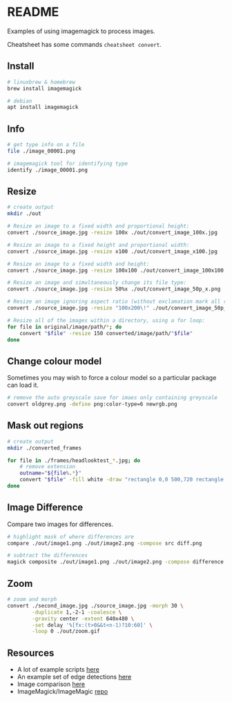 # README

Examples of using imagemagick to process images.  

Cheatsheet has some commands `cheatsheet convert`.  

## Install

```sh
# linuxbrew & homebrew
brew install imagemagick

# debian
apt install imagemagick
```

## Info

```sh
# get type info on a file 
file ./image_00001.png

# imagemagick tool for identifying type
identify ./image_00001.png
```

## Resize

```sh
# create output          
mkdir ./out

# Resize an image to a fixed width and proportional height:
convert ./source_image.jpg -resize 100x ./out/convert_image_100x.jpg

# Resize an image to a fixed height and proportional width:
convert ./source_image.jpg -resize x100 ./out/convert_image_x100.jpg

# Resize an image to a fixed width and height:
convert ./source_image.jpg -resize 100x100 ./out/convert_image_100x100.jpg

# Resize an image and simultaneously change its file type:
convert ./source_image.jpg -resize 50%x ./out/convert_image_50p_x.png  

# Resize an image ignoring aspect ratio (without exclamation mark all resizes maintin aspect ratio)
convert ./source_image.jpg -resize "100x200\!" ./out/convert_image_50p_x.png  

# Resize all of the images within a directory, using a for loop:
for file in original/image/path/*; do
    convert "$file" -resize 150 converted/image/path/"$file"
done
```

## Change colour model

Sometimes you may wish to force a colour model so a particular package can load it.

```sh
# remove the auto greyscale save for imaes only containing greyscale
convert oldgrey.png -define png:color-type=6 newrgb.png
```

## Mask out regions

```sh
# create output          
mkdir ./converted_frames

for file in ./frames/headlooktest_*.jpg; do
    # remove extension
    outname="${file%.*}"
    convert "$file" -fill white -draw "rectangle 0,0 500,720 rectangle 750,0 1280,720" ./converted_frames/"$(basename $outname).bmp"
done
```

## Image Difference

Compare two images for differences.  

```sh
# highlight mask of where differences are
compare ./out/image1.png ./out/image2.png -compose src diff.png

# subtract the differences
magick composite ./out/image1.png ./out/image2.png -compose difference diff_magick.png
```

## Zoom

```sh
# zoom and morph
convert ./second_image.jpg ./source_image.jpg -morph 30 \
        -duplicate 1,-2-1 -coalesce \
        -gravity center -extent 640x480 \
        -set delay '%[fx:(t>0&&t<n-1)?10:60]' \
        -loop 0 ./out/zoom.gif
```


## Resources

* A lot of example scripts [here](http://www.fmwconcepts.com/imagemagick/magicwand/index.php)  
* An example set of edge detections [here](https://blog.jiayu.co/2019/05/edge-detection-with-imagemagick/)
* Image comparison [here](https://imagemagick.org/Usage/compare/)
* ImageMagick/ImageMagic [repo](https://github.com/ImageMagick/ImageMagick)  
